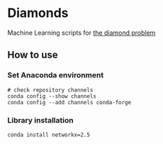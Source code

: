 # Diamonds

Machine Learning scripts for [the diamond problem](https://www.kaggle.com/shivam2503/diamonds)

## How to use

### Set Anaconda environment

```shell
# check repository channels
conda config --show channels
conda config --add channels conda-forge
```

### Library installation

```shell
conda install networkx=2.5
```
